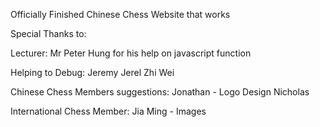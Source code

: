 <!-- Project Documentation -->
Officially Finished Chinese Chess Website that works
<!-- Credits and references -->
Special Thanks to:

Lecturer:
Mr Peter Hung
for his help on javascript function

Helping to Debug:
Jeremy
Jerel
Zhi Wei

Chinese Chess Members suggestions:
Jonathan - Logo Design
Nicholas

International Chess Member:
Jia Ming - Images



